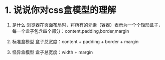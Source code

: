 # 1. 说说你对css盒模型的理解
1. 是什么
浏览器在页面布局时，将所有的元素（容器）表示为一个个矩形盒子，每一个盒子包含四个部分：content,padding,border,margin

2. 标准盒模型
盒子总宽度：content + padding + border + margin

3. 怪异盒模型
盒子总宽度：width + margin